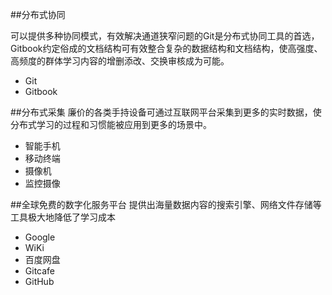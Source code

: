 ##分布式协同

可以提供多种协同模式，有效解决通道狭窄问题的Git是分布式协同工具的首选，Gitbook约定俗成的文档结构可有效整合复杂的数据结构和文档结构，使高强度、高频度的群体学习内容的增删添改、交换审核成为可能。
* Git
* Gitbook

##分布式采集
廉价的各类手持设备可通过互联网平台采集到更多的实时数据，使分布式学习的过程和习惯能被应用到更多的场景中。

* 智能手机
* 移动终端
* 摄像机
* 监控摄像

##全球免费的数字化服务平台
提供出海量数据内容的搜索引擎、网络文件存储等工具极大地降低了学习成本
* Google
* WiKi
* 百度网盘
* Gitcafe
* GitHub


